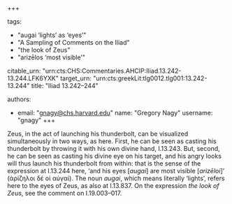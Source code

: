 +++

tags:
- "augai ‘lights’ as ‘eyes’"
- "A Sampling of Comments on the Iliad"
- "the look of Zeus"
- "arizēlos ‘most visible’"

citable_urn: "urn:cts:CHS:Commentaries.AHCIP:Iliad.13.242-13.244.LFK6YXK"
target_urn: "urn:cts:greekLit:tlg0012.tlg001:13.242-13.244"
title: "Iliad 13.242–244"

authors:
- email: "gnagy@chs.harvard.edu"
  name: "Gregory Nagy"
  username: "gnagy"
+++

<p>Zeus, in the act of launching his thunderbolt, can be visualized simultaneously in two ways, as here. First, he can be seen as casting his thunderbolt by throwing it with his own divine hand, I.13.243. But, second, he can be seen as casting his divine eye on his target, and his angry looks will thus launch his thunderbolt from within: that is the sense of the expression at I.13.244 here, ‘and his eyes [<em>augai</em>] are most visible [<em>arizēloi</em>]’ (ἀρίζηλοι δέ οἱ αὐγαί). The noun <em>augai</em>, which means literally ‘lights’, refers here to the eyes of Zeus, as also at I.13.837. On the expression <em>the look of Zeus</em>, see the comment on I.19.003–017.  </p>